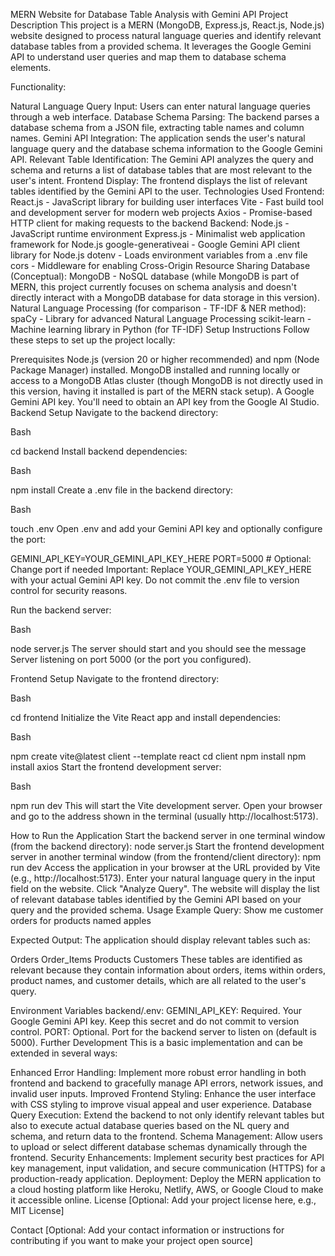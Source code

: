MERN Website for Database Table Analysis with Gemini API
Project Description
This project is a MERN (MongoDB, Express.js, React.js, Node.js) website designed to process natural language queries and identify relevant database tables from a provided schema. It leverages the Google Gemini API to understand user queries and map them to database schema elements.

Functionality:

Natural Language Query Input: Users can enter natural language queries through a web interface.
Database Schema Parsing: The backend parses a database schema from a JSON file, extracting table names and column names.
Gemini API Integration: The application sends the user's natural language query and the database schema information to the Google Gemini API.
Relevant Table Identification: The Gemini API analyzes the query and schema and returns a list of database tables that are most relevant to the user's intent.
Frontend Display: The frontend displays the list of relevant tables identified by the Gemini API to the user.
Technologies Used
Frontend:
React.js - JavaScript library for building user interfaces
Vite - Fast build tool and development server for modern web projects
Axios - Promise-based HTTP client for making requests to the backend
Backend:
Node.js - JavaScript runtime environment
Express.js - Minimalist web application framework for Node.js
google-generativeai - Google Gemini API client library for Node.js
dotenv - Loads environment variables from a .env file
cors - Middleware for enabling Cross-Origin Resource Sharing
Database (Conceptual):
MongoDB - NoSQL database (while MongoDB is part of MERN, this project currently focuses on schema analysis and doesn't directly interact with a MongoDB database for data storage in this version).
Natural Language Processing (for comparison - TF-IDF & NER method):
spaCy - Library for advanced Natural Language Processing
scikit-learn - Machine learning library in Python (for TF-IDF)
Setup Instructions
Follow these steps to set up the project locally:

Prerequisites
Node.js (version 20 or higher recommended) and npm (Node Package Manager) installed.
MongoDB installed and running locally or access to a MongoDB Atlas cluster (though MongoDB is not directly used in this version, having it installed is part of the MERN stack setup).
A Google Gemini API key. You'll need to obtain an API key from the Google AI Studio.
Backend Setup
Navigate to the backend directory:

Bash

cd backend
Install backend dependencies:

Bash

npm install
Create a .env file in the backend directory:

Bash

touch .env
Open .env and add your Gemini API key and optionally configure the port:

GEMINI_API_KEY=YOUR_GEMINI_API_KEY_HERE
PORT=5000  # Optional: Change port if needed
Important: Replace YOUR_GEMINI_API_KEY_HERE with your actual Gemini API key. Do not commit the .env file to version control for security reasons.

Run the backend server:

Bash

node server.js
The server should start and you should see the message Server listening on port 5000 (or the port you configured).

Frontend Setup
Navigate to the frontend directory:

Bash

cd frontend
Initialize the Vite React app and install dependencies:

Bash

npm create vite@latest client --template react
cd client
npm install
npm install axios
Start the frontend development server:

Bash

npm run dev
This will start the Vite development server. Open your browser and go to the address shown in the terminal (usually http://localhost:5173).

How to Run the Application
Start the backend server in one terminal window (from the backend directory): node server.js
Start the frontend development server in another terminal window (from the frontend/client directory): npm run dev
Access the application in your browser at the URL provided by Vite (e.g., http://localhost:5173).
Enter your natural language query in the input field on the website.
Click "Analyze Query".
The website will display the list of relevant database tables identified by the Gemini API based on your query and the provided schema.
Usage Example
Query: Show me customer orders for products named apples

Expected Output: The application should display relevant tables such as:

Orders
Order_Items
Products
Customers
These tables are identified as relevant because they contain information about orders, items within orders, product names, and customer details, which are all related to the user's query.

Environment Variables
backend/.env:
GEMINI_API_KEY: Required. Your Google Gemini API key. Keep this secret and do not commit to version control.
PORT: Optional. Port for the backend server to listen on (default is 5000).
Further Development
This is a basic implementation and can be extended in several ways:

Enhanced Error Handling: Implement more robust error handling in both frontend and backend to gracefully manage API errors, network issues, and invalid user inputs.
Improved Frontend Styling: Enhance the user interface with CSS styling to improve visual appeal and user experience.
Database Query Execution: Extend the backend to not only identify relevant tables but also to execute actual database queries based on the NL query and schema, and return data to the frontend.
Schema Management: Allow users to upload or select different database schemas dynamically through the frontend.
Security Enhancements: Implement security best practices for API key management, input validation, and secure communication (HTTPS) for a production-ready application.
Deployment: Deploy the MERN application to a cloud hosting platform like Heroku, Netlify, AWS, or Google Cloud to make it accessible online.
License
[Optional: Add your project license here, e.g., MIT License]

Contact
[Optional: Add your contact information or instructions for contributing if you want to make your project open source]